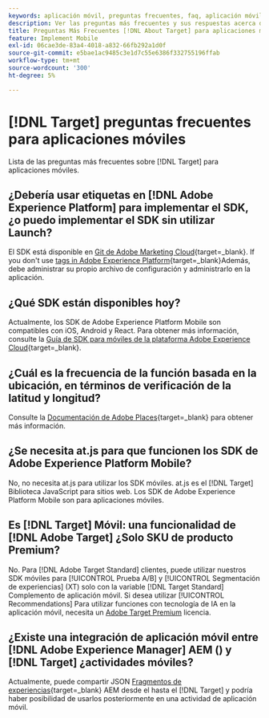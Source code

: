 ```yaml
---
keywords: aplicación móvil, preguntas frecuentes, faq, aplicación móvil de target
description: Ver las preguntas más frecuentes y sus respuestas acerca de [!DNL Adobe Target] para aplicaciones móviles.
title: Preguntas Más Frecuentes [!DNL About Target] para aplicaciones móviles?
feature: Implement Mobile
exl-id: 06cae3de-83a4-4018-a832-66fb292a1d0f
source-git-commit: e5bae1ac9485c3e1d7c55e6386f332755196ffab
workflow-type: tm+mt
source-wordcount: '300'
ht-degree: 5%

---
```


# [!DNL Target] preguntas frecuentes para aplicaciones móviles

Lista de las preguntas más frecuentes sobre [!DNL Target] para aplicaciones móviles.

## ¿Debería usar etiquetas en [!DNL Adobe Experience Platform] para implementar el SDK, ¿o puedo implementar el SDK sin utilizar Launch?

El SDK está disponible en [Git de Adobe Marketing Cloud](https://github.com/Adobe-Marketing-Cloud/acp-sdks/){target=_blank}. If you don't use [tags in Adobe Experience Platform](https://experienceleague.adobe.com/docs/experience-platform/tags/home.html?lang=es){target=_blank}Además, debe administrar su propio archivo de configuración y administrarlo en la aplicación.

## ¿Qué SDK están disponibles hoy?

Actualmente, los SDK de Adobe Experience Platform Mobile son compatibles con iOS, Android y React. Para obtener más información, consulte la [Guía de SDK para móviles de la plataforma Adobe Experience Cloud](https://experienceleague.adobe.com/docs/mobile.html?lang=es){target=_blank}.

## ¿Cuál es la frecuencia de la función basada en la ubicación, en términos de verificación de la latitud y longitud?

Consulte la [Documentación de Adobe Places](https://experienceleague.adobe.com/docs/places/using/home.html){target=_blank} para obtener más información.

## ¿Se necesita at.js para que funcionen los SDK de Adobe Experience Platform Mobile?

No, no necesita at.js para utilizar los SDK móviles. at.js es el [!DNL Target] Biblioteca JavaScript para sitios web. Los SDK de Adobe Experience Platform Mobile son para aplicaciones móviles.

## Es [!DNL Target] Móvil: una funcionalidad de [!DNL Adobe Target] ¿Solo SKU de producto Premium?

No. Para [!DNL Adobe Target Standard] clientes, puede utilizar nuestros SDK móviles para [!UICONTROL Prueba A/B] y [!UICONTROL Segmentación de experiencias] (XT) solo con la variable [!DNL Target Standard] Complemento de aplicación móvil. Si desea utilizar [!UICONTROL Recommendations] Para utilizar funciones con tecnología de IA en la aplicación móvil, necesita un [Adobe Target Premium](https://experienceleague.adobe.com/docs/target/using/introduction/intro.html#premium) licencia.

## ¿Existe una integración de aplicación móvil entre [!DNL Adobe Experience Manager] AEM () y [!DNL Target] ¿actividades móviles?

Actualmente, puede compartir JSON [Fragmentos de experiencias](https://experienceleague.adobe.com/docs/target/using/experiences/offers/aem-experience-fragments.html){target=_blank} AEM desde el hasta el [!DNL Target] y podría haber posibilidad de usarlos posteriormente en una actividad de aplicación móvil.
